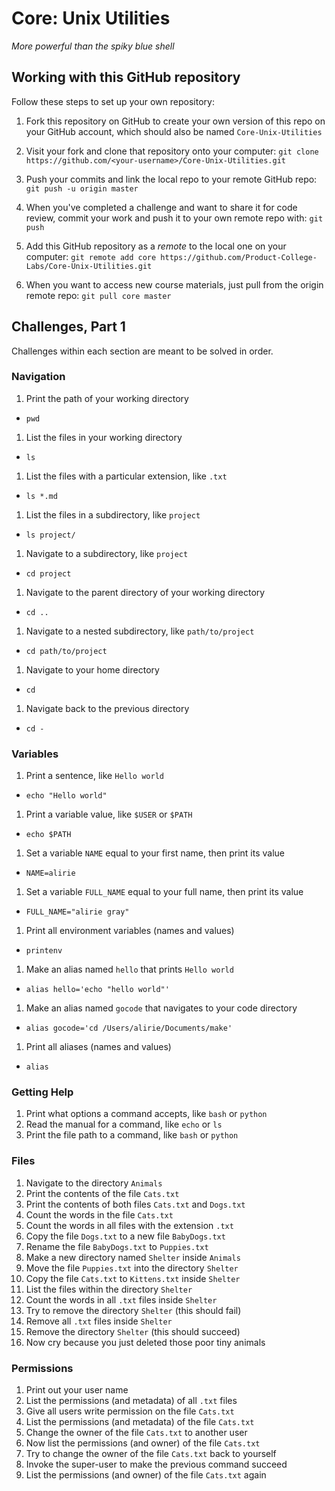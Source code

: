 # Core: Unix Utilities

_More powerful than the spiky blue shell_

## Working with this GitHub repository

Follow these steps to set up your own repository:

1. Fork this repository on GitHub to create your own version of this repo on your GitHub account, which should also be named `Core-Unix-Utilities`

1. Visit your fork and clone that repository onto your computer:
`git clone https://github.com/<your-username>/Core-Unix-Utilities.git`

1. Push your commits and link the local repo to your remote GitHub repo:
`git push -u origin master`

1. When you've completed a challenge and want to share it for code review, commit your work and push it to your own remote repo with:
`git push`

1. Add this GitHub repository as a _remote_ to the local one on your computer:
`git remote add core https://github.com/Product-College-Labs/Core-Unix-Utilities.git`

1. When you want to access new course materials, just pull from the origin remote repo:
`git pull core master`

## Challenges, Part 1

Challenges within each section are meant to be solved in order.

### Navigation

1.  Print the path of your working directory
  - `pwd`
1.  List the files in your working directory
  - `ls`
1.  List the files with a particular extension, like `.txt`
  - `ls *.md`
1.  List the files in a subdirectory, like `project`
  - `ls project/`
1.  Navigate to a subdirectory, like `project`
  - `cd project`
1.  Navigate to the parent directory of your working directory
  - `cd ..`
1.  Navigate to a nested subdirectory, like `path/to/project`
  - `cd path/to/project`
1.  Navigate to your home directory
  - `cd`
1.  Navigate back to the previous directory
  - `cd -`
### Variables

1.  Print a sentence, like `Hello world`
  - `echo "Hello world"`
1.  Print a variable value, like `$USER` or `$PATH`
  - `echo $PATH`
1.  Set a variable `NAME` equal to your first name, then print its value
  - `NAME=alirie`
1.  Set a variable `FULL_NAME` equal to your full name, then print its value
  - `FULL_NAME="alirie gray"`
1.  Print all environment variables (names and values)
  - `printenv`
1.  Make an alias named `hello` that prints `Hello world`
  - `alias hello='echo "hello world"'`
1.  Make an alias named `gocode` that navigates to your code directory
  - `alias gocode='cd /Users/alirie/Documents/make'`
1.  Print all aliases (names and values)
  - `alias`

### Getting Help

1.  Print what options a command accepts, like `bash` or `python`
1.  Read the manual for a command, like `echo` or `ls`
1.  Print the file path to a command, like `bash` or `python`

### Files

1.  Navigate to the directory `Animals`
1.  Print the contents of the file `Cats.txt`
1.  Print the contents of both files `Cats.txt` and `Dogs.txt`
1.  Count the words in the file `Cats.txt`
1.  Count the words in all files with the extension `.txt`
1.  Copy the file `Dogs.txt` to a new file `BabyDogs.txt`
1.  Rename the file `BabyDogs.txt` to `Puppies.txt`
1.  Make a new directory named `Shelter` inside `Animals`
1.  Move the file `Puppies.txt` into the directory `Shelter`
1.  Copy the file `Cats.txt` to `Kittens.txt` inside `Shelter`
1.  List the files within the directory `Shelter`
1.  Count the words in all `.txt` files inside `Shelter`
1.  Try to remove the directory `Shelter` (this should fail)
1.  Remove all `.txt` files inside `Shelter`
1.  Remove the directory `Shelter` (this should succeed)
1.  Now cry because you just deleted those poor tiny animals

### Permissions

1.  Print out your user name
1.  List the permissions (and metadata) of all `.txt` files
1.  Give all users write permission on the file `Cats.txt`
1.  List the permissions (and metadata) of the file `Cats.txt`
1.  Change the owner of the file `Cats.txt` to another user
1.  Now list the permissions (and owner) of the file `Cats.txt`
1.  Try to change the owner of the file `Cats.txt` back to yourself
1.  Invoke the super-user to make the previous command succeed
1.  List the permissions (and owner) of the file `Cats.txt` again
